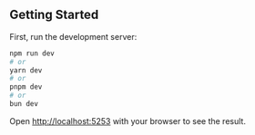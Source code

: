 ## Getting Started

First, run the development server:

```bash
npm run dev
# or
yarn dev
# or
pnpm dev
# or
bun dev
```

Open [http://localhost:5253](http://localhost:5253) with your browser to see the result.
